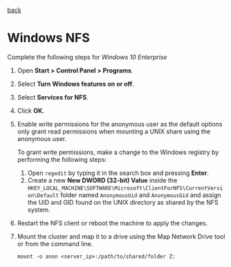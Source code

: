 [back](./README.md)

# Windows NFS
Complete the following steps for _Windows 10 Enterprise_

1.  Open **Start > Control Panel > Programs**.
2.  Select **Turn Windows features on or off**.
3.  Select **Services for NFS**.
4.  Click **OK**.
5.  Enable write permissions for the anonymous user as the default options only grant read permissions when mounting a UNIX share using the anonymous user.
    
    To grant write permissions, make a change to the Windows registry by performing the following steps:
    
    1.  Open `regedit` by typing it in the search box and pressing **Enter**.
    2.  Create a new **New DWORD (32-bit) Value** inside the `HKEY_LOCAL_MACHINE\SOFTWARE\Microsoft\ClientForNFS\CurrentVersion\Default` folder named `AnonymousUid` and `AnonymousGid` and assign the UID and GID found on the UNIX directory as shared by the NFS system.
    
6.  Restart the NFS client or reboot the machine to apply the changes.
7.  Mount the cluster and map it to a drive using the Map Network Drive tool or from the command line.
    
    ```
    mount -o anon <server_ip>:/path/to/shared/folder Z:
    ```